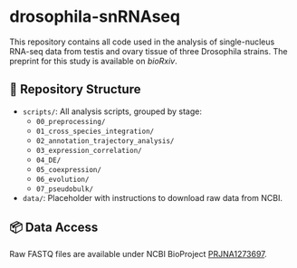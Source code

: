 # drosophila-snRNAseq

This repository contains all code used in the analysis of single-nucleus RNA-seq data from testis and ovary tissue of three Drosophila strains. The preprint for this study is available on *bioRxiv*.

## 📁 Repository Structure

- `scripts/`: All analysis scripts, grouped by stage:
  - `00_preprocessing/`
  - `01_cross_species_integration/`
  - `02_annotation_trajectory_analysis/`
  - `03_expression_correlation/`
  - `04_DE/`
  - `05_coexpression/`
  - `06_evolution/`
  - `07_pseudobulk/`
- `data/`: Placeholder with instructions to download raw data from NCBI.

## 📦 Data Access

Raw FASTQ files are available under NCBI BioProject [PRJNA1273697](https://...).
